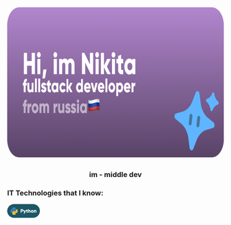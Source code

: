 <h1 align="left"><img src="https://raw.githubusercontent.com/Faynot/Faynot/main/img/Frame%204%D1%8B%D0%B20.png" height="350"/></h1>
<h3 align="center">im - middle dev</h3>
<h3 align="left">IT Technologies that I know:</h3>
<img src="https://raw.githubusercontent.com/Faynot/Faynot/main/img/python.png" height="32"/>
